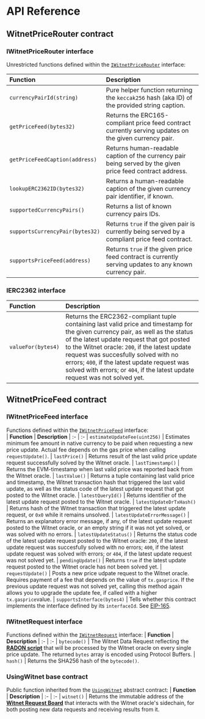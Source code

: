 # API Reference

## WitnetPriceRouter contract
### IWitnetPriceRouter interface
Unrestricted functions defined within the [`IWitnetPriceRouter`](https://github.com/witnet/witnet-solidity-bridge/blob/master/contracts/interfaces/IWitnetPriceRouter.sol) interface:

| **Function** | **Description**
| :- | :-
| `currencyPairId(string)` | Pure helper function returning the `keccak256` hash (aka ID) of the provided string caption.
| `getPriceFeed(bytes32)` | Returns the ERC165-compliant price feed contract currently serving updates on the given currency pair.
| `getPriceFeedCaption(address)` | Returns human-readable caption of the currency pair being served by the given price feed contract address.
| `lookupERC2362ID(bytes32)` | Returns a human-readable caption of the given currency pair identifier, if known.
| `supportedCurrencyPairs()` | Returns a list of known currency pairs IDs.
| `supportsCurrencyPair(bytes32)` | Returns `true` if the given pair is currently being served by a compliant price feed contract.
| `supportsPriceFeed(address)` | Returns `true` if the given price feed contract is currently serving updates to any known currency pair.

### IERC2362 interface

| **Function** | **Description**
| :- | :-
| `valueFor(bytes4)` | Returns the ERC2362-compliant tuple containing last valid price and timestamp for the given currency pair, as well as the status of the latest update request that got posted to the Witnet oracle: `200`, if the latest update request was succesfully solved with no errors; `400`, if the latest update request was solved with errors; or `404`, if the latest update request was not solved yet.

## WitnetPriceFeed contract
### IWitnetPriceFeed interface
Functions defined within the [`IWitnetPriceFeed`](https://github.com/witnet/witnet-solidity-bridge/blob/master/contracts/interfaces/IWitnetPriceFeed.sol) interface:    
| **Function** | **Description**
| :- | :-
| `estimateUpdateFee(uint256)` | Estimates minimum fee amount in native currency to be paid when requesting a new price update. Actual fee depends on the gas price when calling `requestUpdate()`.
| `lastPrice()` | Returns result of the last valid price update request successfully solved by the Witnet oracle.
| `lastTimestamp()` | Returns the EVM-timestamp when last valid price was reported back from the Witnet oracle.
| `lastValue()` | Returns a tuple containing last valid price and timestamp, the Witnet transaction hash that triggered the last valid update, as well as the status code of the latest update request that got posted to the Witnet oracle.
| `latestQueryId()` | Returns identifier of the latest update request posted to the Witnet oracle.
| `latestUpdateDrTxHash()` | Returns hash of the Witnet transaction that triggered the latest update request, or `0x0` while it remains unsolved.
| `latestUpdateErrorMessage()` | Returns an explanatory error message, if any, of the latest update request posted to the Witnet oracle, or an empty string if it was not yet solved, or was solved with no errors.
| `latestUpdateStatus()` | Returns the status code of the latest update request posted to the Witnet oracle: `200`, if the latest update request was succesfully solved with no errors; `400`, if the latest update request was solved with errors; or `404`, if the latest update request was not solved yet.
| `pendingUpdate()` | Returns `true` if the latest update request posted to the Witnet oracle has not been solved yet.
| `requestUpdate()` | Posts a new price udpate request to the Witnet oracle. Requires payment of a fee that depends on the value of `tx.gasprice`. If the previous update request was not solved yet, calling this method again allows you to upgrade the update fee, if called with a higher `tx.gasprice`value.
| `supportsInterface(bytes4)` | Tells whether this contract implements the interface defined by its `interfaceId`. See [EIP-165](https://eips.ethereum.org/EIPS/eip-165#how-interfaces-are-identified).

### IWitnetRequest interface
Functions defined within the [`IWitnetRequest`](https://github.com/witnet/witnet-solidity-bridge/blob/master/contracts/interfaces/IWitnetRequest.sol) interface:
| **Function** | **Description**
| :- | :-
| `bytecode()` | The Witnet Data Request reflecting the [**RADON script**](../apis-and-http-get-post-oracle/api-reference.md) that will be processed by the Witnet oracle on every single price update. The returned `bytes` array is encoded using Protocol Buffers.
| `hash()` | Returns the SHA256 hash of the `bytecode()`. 

### UsingWitnet base contract
Public function inherited from the [`UsingWitnet`](https://github.com/witnet/witnet-solidity-bridge/blob/master/contracts/UsingWitnet.sol) abstract contract:
| **Function** | **Description**
| :- | :-
| `witnet()` | Returns the immutable address of the [**Witnet Request Board**](../apis-and-http-get-post-oracle/witnet-request-board.md) that interacts with the Witnet oracle's sidechain, for both posting new data requests and receiving results from it.
